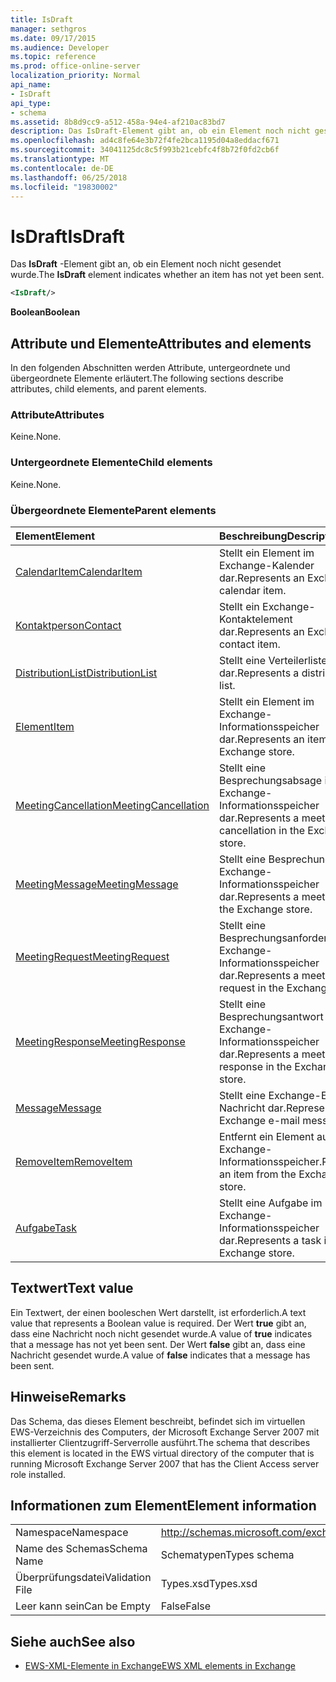 ```yaml
---
title: IsDraft
manager: sethgros
ms.date: 09/17/2015
ms.audience: Developer
ms.topic: reference
ms.prod: office-online-server
localization_priority: Normal
api_name:
- IsDraft
api_type:
- schema
ms.assetid: 8b8d9cc9-a512-458a-94e4-af210ac83bd7
description: Das IsDraft-Element gibt an, ob ein Element noch nicht gesendet wurde.
ms.openlocfilehash: ad4c8fe64e3b72f4fe2bca1195d04a8eddacf671
ms.sourcegitcommit: 34041125dc8c5f993b21cebfc4f8b72f0fd2cb6f
ms.translationtype: MT
ms.contentlocale: de-DE
ms.lasthandoff: 06/25/2018
ms.locfileid: "19830002"
---
```

# <a name="isdraft"></a><span data-ttu-id="16d59-103">IsDraft</span><span class="sxs-lookup"><span data-stu-id="16d59-103">IsDraft</span></span>

<span data-ttu-id="16d59-104">Das **IsDraft** -Element gibt an, ob ein Element noch nicht gesendet wurde.</span><span class="sxs-lookup"><span data-stu-id="16d59-104">The **IsDraft** element indicates whether an item has not yet been sent.</span></span> 
  
```xml
<IsDraft/>
```

 <span data-ttu-id="16d59-105">**Boolean**</span><span class="sxs-lookup"><span data-stu-id="16d59-105">**Boolean**</span></span>
## <a name="attributes-and-elements"></a><span data-ttu-id="16d59-106">Attribute und Elemente</span><span class="sxs-lookup"><span data-stu-id="16d59-106">Attributes and elements</span></span>

<span data-ttu-id="16d59-107">In den folgenden Abschnitten werden Attribute, untergeordnete und übergeordnete Elemente erläutert.</span><span class="sxs-lookup"><span data-stu-id="16d59-107">The following sections describe attributes, child elements, and parent elements.</span></span>
  
### <a name="attributes"></a><span data-ttu-id="16d59-108">Attribute</span><span class="sxs-lookup"><span data-stu-id="16d59-108">Attributes</span></span>

<span data-ttu-id="16d59-109">Keine.</span><span class="sxs-lookup"><span data-stu-id="16d59-109">None.</span></span>
  
### <a name="child-elements"></a><span data-ttu-id="16d59-110">Untergeordnete Elemente</span><span class="sxs-lookup"><span data-stu-id="16d59-110">Child elements</span></span>

<span data-ttu-id="16d59-111">Keine.</span><span class="sxs-lookup"><span data-stu-id="16d59-111">None.</span></span>
  
### <a name="parent-elements"></a><span data-ttu-id="16d59-112">Übergeordnete Elemente</span><span class="sxs-lookup"><span data-stu-id="16d59-112">Parent elements</span></span>

|<span data-ttu-id="16d59-113">**Element**</span><span class="sxs-lookup"><span data-stu-id="16d59-113">**Element**</span></span>|<span data-ttu-id="16d59-114">**Beschreibung**</span><span class="sxs-lookup"><span data-stu-id="16d59-114">**Description**</span></span>|
|:-----|:-----|
|[<span data-ttu-id="16d59-115">CalendarItem</span><span class="sxs-lookup"><span data-stu-id="16d59-115">CalendarItem</span></span>](calendaritem.md) <br/> |<span data-ttu-id="16d59-116">Stellt ein Element im Exchange-Kalender dar.</span><span class="sxs-lookup"><span data-stu-id="16d59-116">Represents an Exchange calendar item.</span></span>  <br/> |
|[<span data-ttu-id="16d59-117">Kontaktperson</span><span class="sxs-lookup"><span data-stu-id="16d59-117">Contact</span></span>](contact.md) <br/> |<span data-ttu-id="16d59-118">Stellt ein Exchange-Kontaktelement dar.</span><span class="sxs-lookup"><span data-stu-id="16d59-118">Represents an Exchange contact item.</span></span>  <br/> |
|[<span data-ttu-id="16d59-119">DistributionList</span><span class="sxs-lookup"><span data-stu-id="16d59-119">DistributionList</span></span>](distributionlist.md) <br/> |<span data-ttu-id="16d59-120">Stellt eine Verteilerliste dar.</span><span class="sxs-lookup"><span data-stu-id="16d59-120">Represents a distribution list.</span></span>  <br/> |
|[<span data-ttu-id="16d59-121">Element</span><span class="sxs-lookup"><span data-stu-id="16d59-121">Item</span></span>](item.md) <br/> |<span data-ttu-id="16d59-122">Stellt ein Element im Exchange-Informationsspeicher dar.</span><span class="sxs-lookup"><span data-stu-id="16d59-122">Represents an item in the Exchange store.</span></span>  <br/> |
|[<span data-ttu-id="16d59-123">MeetingCancellation</span><span class="sxs-lookup"><span data-stu-id="16d59-123">MeetingCancellation</span></span>](meetingcancellation.md) <br/> |<span data-ttu-id="16d59-124">Stellt eine Besprechungsabsage im Exchange-Informationsspeicher dar.</span><span class="sxs-lookup"><span data-stu-id="16d59-124">Represents a meeting cancellation in the Exchange store.</span></span>  <br/> |
|[<span data-ttu-id="16d59-125">MeetingMessage</span><span class="sxs-lookup"><span data-stu-id="16d59-125">MeetingMessage</span></span>](meetingmessage.md) <br/> |<span data-ttu-id="16d59-126">Stellt eine Besprechung im Exchange-Informationsspeicher dar.</span><span class="sxs-lookup"><span data-stu-id="16d59-126">Represents a meeting in the Exchange store.</span></span>  <br/> |
|[<span data-ttu-id="16d59-127">MeetingRequest</span><span class="sxs-lookup"><span data-stu-id="16d59-127">MeetingRequest</span></span>](meetingrequest.md) <br/> |<span data-ttu-id="16d59-128">Stellt eine Besprechungsanforderung im Exchange-Informationsspeicher dar.</span><span class="sxs-lookup"><span data-stu-id="16d59-128">Represents a meeting request in the Exchange store.</span></span>  <br/> |
|[<span data-ttu-id="16d59-129">MeetingResponse</span><span class="sxs-lookup"><span data-stu-id="16d59-129">MeetingResponse</span></span>](meetingresponse.md) <br/> |<span data-ttu-id="16d59-130">Stellt eine Besprechungsantwort im Exchange-Informationsspeicher dar.</span><span class="sxs-lookup"><span data-stu-id="16d59-130">Represents a meeting response in the Exchange store.</span></span>  <br/> |
|[<span data-ttu-id="16d59-131">Message</span><span class="sxs-lookup"><span data-stu-id="16d59-131">Message</span></span>](message-ex15websvcsotherref.md) <br/> |<span data-ttu-id="16d59-132">Stellt eine Exchange-E-Mail-Nachricht dar.</span><span class="sxs-lookup"><span data-stu-id="16d59-132">Represents an Exchange e-mail message.</span></span>  <br/> |
|[<span data-ttu-id="16d59-133">RemoveItem</span><span class="sxs-lookup"><span data-stu-id="16d59-133">RemoveItem</span></span>](removeitem.md) <br/> |<span data-ttu-id="16d59-134">Entfernt ein Element aus dem Exchange-Informationsspeicher.</span><span class="sxs-lookup"><span data-stu-id="16d59-134">Removes an item from the Exchange store.</span></span>  <br/> |
|[<span data-ttu-id="16d59-135">Aufgabe</span><span class="sxs-lookup"><span data-stu-id="16d59-135">Task</span></span>](task.md) <br/> |<span data-ttu-id="16d59-136">Stellt eine Aufgabe im Exchange-Informationsspeicher dar.</span><span class="sxs-lookup"><span data-stu-id="16d59-136">Represents a task in the Exchange store.</span></span>  <br/> |
   
## <a name="text-value"></a><span data-ttu-id="16d59-137">Textwert</span><span class="sxs-lookup"><span data-stu-id="16d59-137">Text value</span></span>

<span data-ttu-id="16d59-138">Ein Textwert, der einen booleschen Wert darstellt, ist erforderlich.</span><span class="sxs-lookup"><span data-stu-id="16d59-138">A text value that represents a Boolean value is required.</span></span> <span data-ttu-id="16d59-139">Der Wert **true** gibt an, dass eine Nachricht noch nicht gesendet wurde.</span><span class="sxs-lookup"><span data-stu-id="16d59-139">A value of **true** indicates that a message has not yet been sent.</span></span> <span data-ttu-id="16d59-140">Der Wert **false** gibt an, dass eine Nachricht gesendet wurde.</span><span class="sxs-lookup"><span data-stu-id="16d59-140">A value of **false** indicates that a message has been sent.</span></span> 
  
## <a name="remarks"></a><span data-ttu-id="16d59-141">Hinweise</span><span class="sxs-lookup"><span data-stu-id="16d59-141">Remarks</span></span>

<span data-ttu-id="16d59-142">Das Schema, das dieses Element beschreibt, befindet sich im virtuellen EWS-Verzeichnis des Computers, der Microsoft Exchange Server 2007 mit installierter Clientzugriff-Serverrolle ausführt.</span><span class="sxs-lookup"><span data-stu-id="16d59-142">The schema that describes this element is located in the EWS virtual directory of the computer that is running Microsoft Exchange Server 2007 that has the Client Access server role installed.</span></span>
  
## <a name="element-information"></a><span data-ttu-id="16d59-143">Informationen zum Element</span><span class="sxs-lookup"><span data-stu-id="16d59-143">Element information</span></span>

|||
|:-----|:-----|
|<span data-ttu-id="16d59-144">Namespace</span><span class="sxs-lookup"><span data-stu-id="16d59-144">Namespace</span></span>  <br/> |http://schemas.microsoft.com/exchange/services/2006/types  <br/> |
|<span data-ttu-id="16d59-145">Name des Schemas</span><span class="sxs-lookup"><span data-stu-id="16d59-145">Schema Name</span></span>  <br/> |<span data-ttu-id="16d59-146">Schematypen</span><span class="sxs-lookup"><span data-stu-id="16d59-146">Types schema</span></span>  <br/> |
|<span data-ttu-id="16d59-147">Überprüfungsdatei</span><span class="sxs-lookup"><span data-stu-id="16d59-147">Validation File</span></span>  <br/> |<span data-ttu-id="16d59-148">Types.xsd</span><span class="sxs-lookup"><span data-stu-id="16d59-148">Types.xsd</span></span>  <br/> |
|<span data-ttu-id="16d59-149">Leer kann sein</span><span class="sxs-lookup"><span data-stu-id="16d59-149">Can be Empty</span></span>  <br/> |<span data-ttu-id="16d59-150">False</span><span class="sxs-lookup"><span data-stu-id="16d59-150">False</span></span>  <br/> |
   
## <a name="see-also"></a><span data-ttu-id="16d59-151">Siehe auch</span><span class="sxs-lookup"><span data-stu-id="16d59-151">See also</span></span>



- [<span data-ttu-id="16d59-152">EWS-XML-Elemente in Exchange</span><span class="sxs-lookup"><span data-stu-id="16d59-152">EWS XML elements in Exchange</span></span>](ews-xml-elements-in-exchange.md)

